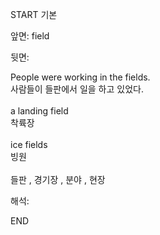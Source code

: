 START
기본

앞면:
field


뒷면:
<div>People were working in the fields. </div><div>사람들이 들판에서 일을 하고 있었다.</div><div><br></div><div><div>a landing field </div><div>착륙장</div></div><div><br></div><div><div>ice fields </div><div>빙원</div></div><div><br></div><div>들판 , 경기장 , 분야 , 현장</div>


해석:
<!--ID: 1746614453928-->
END